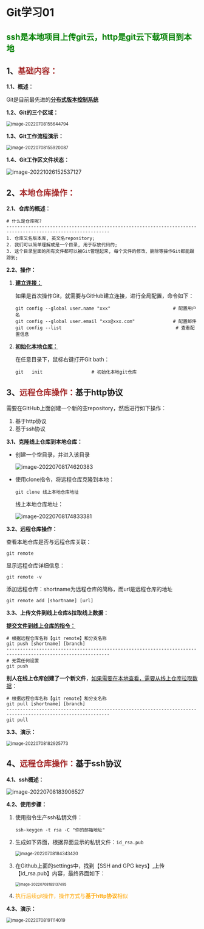 # Git学习01

## <span style="color:green">ssh是本地项目上传git云，http是git云下载项目到本地</span>

## 1、<span style="color:brown">基础内容：</span>

**1.1、概述：**

Git是目前最先进的<u>**分布式版本控制系统**</u>

**1.2、Git的三个区域：**

<img src="https://raw.githubusercontent.com/root-bine/image/main/Typora-image/Git%E5%88%86%E5%8C%BA.png" alt="image-20220708155644794" style="zoom:80%;" />

**1.3、Git工作流程演示：**

<img src="https://raw.githubusercontent.com/root-bine/image/main/Typora-image/Git%E5%B7%A5%E4%BD%9C%E6%B5%81%E7%A8%8B.png" alt="image-20220708155920087" style="zoom:80%;" />

**1.4、Git工作区文件状态：**

![image-20221026152537127](https://raw.githubusercontent.com/root-bine/image/main/Typora-image/Git%E5%B7%A5%E4%BD%9C%E5%8C%BA%E6%96%87%E4%BB%B6%E7%8A%B6%E6%80%81.png)



## 2、<span style="color:brown">本地仓库操作：</span>

**2.1、仓库的概述：**

```apl
# 什么是仓库呢?
------------------------------------------------------------------------------------------------------------
1. 仓库又名版本库, 英文名repository;
2. 我们可以简单理解成是一个目录, 用于存放代码的;
3. 这个目录里面的所有文件都可以被Git管理起来, 每个文件的修改、删除等操作Git都能跟踪到;
```

**2.2、操作：**

1. <u>**建立连接：**</u>

   如果是首次操作Git，就需要与GitHub建立连接，进行全局配置，命令如下：

   ```apl
   git config --global user.name "xxx"                       # 配置用户名
   git config --global user.email "xxx@xxx.com"              # 配置邮件
   git config --list										  # 查看配置信息
   ```

2. <u>**初始化本地仓库：**</u>

   在任意目录下，鼠标右键打开Git bath：

   <!--执行完初始化仓库命令后, 会在创建好的空仓库中隐藏一个.git文件, 可以通过文件中的查看将其排查-->

   ```apl
   git   init                  # 初始化本地git仓库
   ```



## 3、<span style="color:brown">远程仓库操作：</span>基于http协议

需要在GItHub上面创建一个新的空repository，然后进行如下操作：

1. 基于http协议
2. 基于ssh协议

**3.1、克隆线上仓库到本地仓库：**

- 创建一个空目录，并进入该目录

  ![image-20220708174620383](https://raw.githubusercontent.com/root-bine/image/main/Typora-image/%E6%BC%94%E7%A4%BA1.png)

- 使用clone指令，将远程仓库克隆到本地：

  ```apl
  git clone 线上本地仓库地址
  ```

  线上本地仓库地址：

  ![image-20220708174833381](https://raw.githubusercontent.com/root-bine/image/main/Typora-image/%E7%BA%BF%E4%B8%8A%E6%9C%AC%E5%9C%B0%E4%BB%93%E5%BA%93%E5%9C%B0%E5%9D%80.png)

**3.2、远程仓库操作：**

查看本地仓库是否与远程仓库关联：

```apl
git remote
```

显示远程仓库详细信息：

```apl
git remote -v
```

添加远程仓库：shortname为远程仓库的简称，而url是远程仓库的地址

```apl
git remote add [shortname] [url]
```

**3.3、上传文件到线上仓库&拉取线上数据：**

<!--提交暂存区、提交本地仓库、提交线上仓库、拉取线上仓库-->

**<u>提交文件到线上仓库的指令：</u>**

```apl
# 根据远程仓库名称【git remote】和分支名称
git push [shortname] [branch]
------------------------------------------------------------------------------------------------------------
# 无需任何设置
git push
```

**别人在线上仓库创建了一个新文件**，<u>如果需要在本地查看，需要从线上仓库拉取数据</u>：

```apl
# 根据远程仓库名称【git remote】和分支名称
git pull [shortname] [branch]
------------------------------------------------------------------------------------------------------------
git pull
```

**3.3、演示：**

<img src="https://raw.githubusercontent.com/root-bine/image/main/Typora-image/%E7%BA%BF%E4%B8%8A%E4%BB%93%E5%BA%93%E6%93%8D%E4%BD%9C01.png" alt="image-20220708182925773" style="zoom:80%;" />



## 4、<span style="color:brown">远程仓库操作：</span>基于ssh协议

**4.1、ssh概述：**

![image-20220708183906527](https://raw.githubusercontent.com/root-bine/image/main/Typora-image/ssh%E6%B3%A8%E6%84%8F%E4%BA%8B%E9%A1%B9.png)

**4.2、使用步骤：**

1. 使用指令生产ssh私钥文件：

   ```apl
   ssh-keygen -t rsa -C "你的邮箱地址"
   ```

2. 生成如下界面，根据界面显示的私钥文件：`id_rsa.pub`

   <img src="https://raw.githubusercontent.com/root-bine/image/main/Typora-image/ssh%E7%94%9F%E6%88%90%E7%A7%81%E9%92%A5.png" alt="image-20220708184343420" style="zoom:80%;" />

3. 在Github上面的settings中，找到【SSH  and  GPG keys】,上传【id_rsa.pub】内容，最终界面如下：

   <img src="https://raw.githubusercontent.com/root-bine/image/main/Typora-image/SSH%E5%85%AC%E9%92%A5.png" alt="image-20220708185137495" style="zoom:67%;" />

4. <span style="color:orange">执行后续git操作，操作方式与**基于http协议**相似</span>

**4.3、演示：**

<img src="https://raw.githubusercontent.com/root-bine/image/main/Typora-image/%E7%BA%BF%E4%B8%8A%E4%BB%93%E5%BA%93%E6%93%8D%E4%BD%9C02.png" alt="image-20220708191114019" style="zoom: 80%;" />